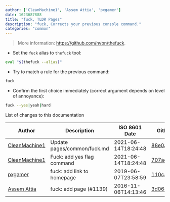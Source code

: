 ```yaml
---
author: ['CleanMachine1', 'Assem Attia', 'pxgamer']
date: 1623687888
title: "fuck, TLDR Pages"
description: "fuck, Corrects your previous console command."
categories: "common"
---
```

> More information: <https://github.com/nvbn/thefuck>.

- Set the `fuck` alias to `thefuck` tool:

```bash
eval "$(thefuck --alias)"
```

- Try to match a rule for the previous command:

```bash
fuck
```

- Confirm the first choice immediately (correct argument depends on level of annoyance):

```bash
fuck --yes|yeah|hard
```
List of changes to this documentation


Author | Description | ISO 8601 Date | GitHub link
------|-----|-----|-----
[CleanMachine1](mailto:78213164+CleanMachine1@users.noreply.github.com) | Update pages/common/fuck.md | 2021-06-14T18:24:48 | [88e0a1b16277](https://github.com/tldr-pages/tldr/commit/88e0a1b162772b9fec03aa66f04789a7b19d30f6)
[CleanMachine1](mailto:78213164+CleanMachine1@users.noreply.github.com) | Fuck: add yes flag command | 2021-06-14T18:24:48 | [707ae1b4f4c9](https://github.com/tldr-pages/tldr/commit/707ae1b4f4c90828524f1321d8ca9ac95e9aba54)
[pxgamer](mailto:owzie123@gmail.com) | fuck: add link to homepage | 2019-06-07T23:58:59 | [110c47acdb11](https://github.com/tldr-pages/tldr/commit/110c47acdb1180ca3931c98f7cb2e15f69e5140e)
[Assem Attia](mailto:assem.m.ahmad@gmail.com) | fuck: add page (#1139) | 2016-11-06T14:13:46 | [3d0644b2f68c](https://github.com/tldr-pages/tldr/commit/3d0644b2f68c0649ba970d778796150fb59a8043)

